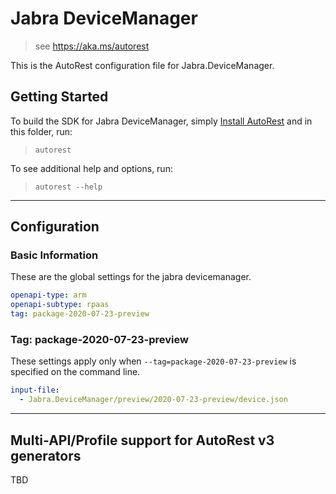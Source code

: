 # Jabra DeviceManager

> see https://aka.ms/autorest

This is the AutoRest configuration file for Jabra.DeviceManager.



## Getting Started
To build the SDK for Jabra DeviceManager, simply [Install AutoRest](https://aka.ms/autorest/install) and in this folder, run:

> `autorest`

To see additional help and options, run:

> `autorest --help`

---

## Configuration

### Basic Information

These are the global settings for the jabra devicemanager.

```yaml
openapi-type: arm
openapi-subtype: rpaas
tag: package-2020-07-23-preview
```

### Tag: package-2020-07-23-preview

These settings apply only when `--tag=package-2020-07-23-preview` is specified on the command line.

```yaml $(tag) == 'package-2020-07-23-preview'
input-file:
  - Jabra.DeviceManager/preview/2020-07-23-preview/device.json
```

---

## Multi-API/Profile support for AutoRest v3 generators 

TBD